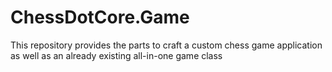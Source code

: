 # ChessDotCore.Game
This repository provides the parts to craft a custom chess game application as well as an already existing all-in-one game class
